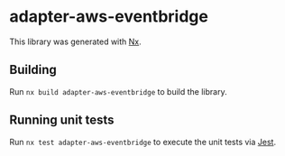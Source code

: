# adapter-aws-eventbridge

This library was generated with [Nx](https://nx.dev).

## Building

Run `nx build adapter-aws-eventbridge` to build the library.

## Running unit tests

Run `nx test adapter-aws-eventbridge` to execute the unit tests via [Jest](https://jestjs.io).
